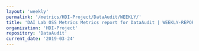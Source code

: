 ```yaml
---
layout: 'weekly'
permalink: '/metrics/HDI-Project/DataAudit/WEEKLY/'
title: 'DAI Lab OSS Metrics Metrics report for DataAudit | WEEKLY-REPORT-2019-03-24'
organization: 'HDI-Project'
repository: 'DataAudit'
current_date: '2019-03-24'
---
```

